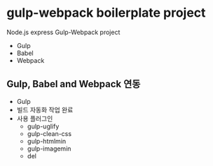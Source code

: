 # gulp-webpack boilerplate project
Node.js express Gulp-Webpack project

- Gulp
- Babel
- Webpack

## Gulp, Babel and Webpack 연동
- Gulp
 - 빌드 자동화 작업 완료
 - 사용 플러그인 
    - gulp-uglify
    - gulp-clean-css
    - gulp-htmlmin
    - gulp-imagemin
    - del
